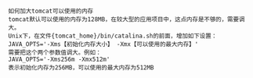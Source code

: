 





    如何加大tomcat可以使用的内存
    tomcat默认可以使用的内存为128MB，在较大型的应用项目中，这点内存是不够的，需要调大。
    Unix下，在文件{tomcat_home}/bin/catalina.sh的前面，增加如下设置：
    JAVA_OPTS='-Xms【初始化内存大小】 -Xmx【可以使用的最大内存】'
    需要把这个两个参数值调大。例如：
    JAVA_OPTS='-Xms256m -Xmx512m'
    表示初始化内存为256MB，可以使用的最大内存为512MB
    
